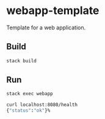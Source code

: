 # webapp-template

Template for a web application.

## Build

``` bash
stack build
```

## Run

``` bash
stack exec webapp
```

``` bash
curl localhost:8080/health
{"status":"ok"}%
```
